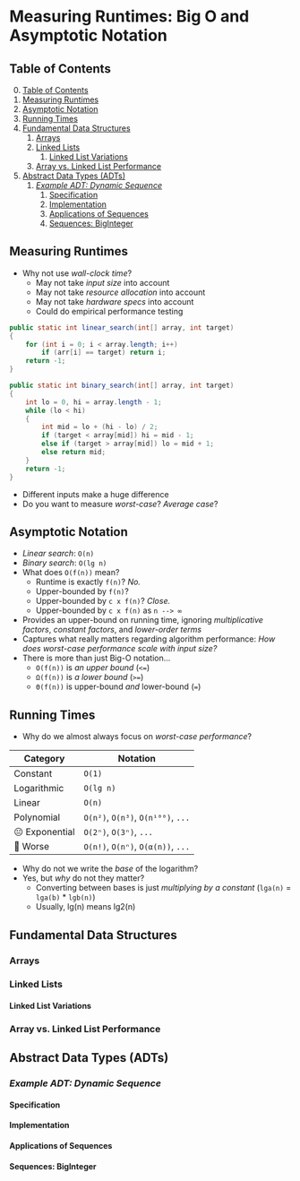 # Measuring Runtimes: Big O and Asymptotic Notation

## Table of Contents

0. [Table of Contents](#table-of-contents)
1. [Measuring Runtimes](#measuring-runtimes)
2. [Asymptotic Notation](#asymptotic-notation)
3. [Running Times](#running-times)
4. [Fundamental Data Structures](#fundamental-data-structures)
    1. [Arrays](#arrays)
    2. [Linked Lists](#linked-lists)
        1. [Linked List Variations](#linked-list-variations)
    3. [Array vs. Linked List Performance](#array-vs-linked-list-performance)
5. [Abstract Data Types (ADTs)](#abstract-data-types-adts)
    1. [*Example ADT: Dynamic Sequence*](#example-adt-dynamic-sequence)
        1. [Specification](#specification)
        2. [Implementation](#implementation)
        3. [Applications of Sequences](#applications-of-sequences)
        4. [Sequences: BigInteger](#sequences-biginteger)

## Measuring Runtimes

- Why not use *wall-clock time*?
    - May not take *input size* into account
    - May not take *resource allocation* into account
    - May not take *hardware specs* into account
    - Could do empirical performance testing
```java
public static int linear_search(int[] array, int target) 
{
    for (int i = 0; i < array.length; i++) 
        if (arr[i] == target) return i;
    return -1;
}
```
```java
public static int binary_search(int[] array, int target) 
{
    int lo = 0, hi = array.length - 1;
    while (lo < hi) 
    {
        int mid = lo + (hi - lo) / 2;
        if (target < array[mid]) hi = mid - 1;
        else if (target > array[mid]) lo = mid + 1;
        else return mid;
    }
    return -1;
}
```
- Different inputs make a huge difference
- Do you want to measure *worst-case*? *Average case*?

## Asymptotic Notation

- *Linear search*: `O(n)`
- *Binary search*: `O(lg n)`
- What does `O(f(n))` mean?
    - Runtime is exactly `f(n)`? *No.*
    - Upper-bounded by `f(n)`? 
    - Upper-bounded by `c x f(n)`? *Close.*
    - Upper-bounded by `c x f(n)` as `n --> ∞`
- Provides an upper-bound on running time, ignoring *multiplicative factors*, *constant factors*, and *lower-order terms*
- Captures what really matters regarding algorithm performance: *How does worst-case performance scale with input size?*
- There is more than just Big-O notation...
    - `O(f(n))` is *an upper bound* (`<=`)
    - `Ω(f(n))` is *a lower bound* (`>=`)
    - `Θ(f(n))` is upper-bound *and* lower-bound (`=`)

## Running Times

- Why do we almost always focus on *worst-case performance*?

| **Category**       | **Notation**                  |
|--------------------|-------------------------------|
| Constant           | `O(1)`                          |
| Logarithmic        | `O(lg n)`                       |
| Linear             | `O(n)`                          |
| Polynomial         | `O(n²)`, `O(n³)`, `O(n¹⁰⁰)`, `...`    |
| 😐 Exponential     | `O(2ⁿ)`, `O(3ⁿ)`, `...`             |
| 🙁 Worse           | `O(n!)`, `O(nⁿ)`, `O(α(n))`, `...`    |
- Why do not we write the *base* of the logarithm?
- Yes, but *why* do not they matter?
    - Converting between bases is just *multiplying by a constant* (`lga(n)` = `lga(b)` * `lgb(n)`)
    - Usually, lg(n) means lg2(n)

## Fundamental Data Structures

### Arrays

### Linked Lists

#### Linked List Variations

### Array vs. Linked List Performance

## Abstract Data Types (ADTs)

### *Example ADT: Dynamic Sequence*

#### Specification

#### Implementation

#### Applications of Sequences

#### Sequences: BigInteger